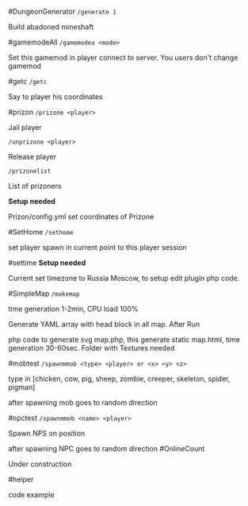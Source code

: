 #DungeonGenerator
`/generate 1`

Build abadoned mineshaft

#gamemodeAll
`/gamemodea <mode>`

Set this gamemod in player connect to server. You users don't change gamemod

#getc
`/getc`

Say to player his coordinates

#prizon
`/prizone <player>`

Jail player

`/unprizone <player>`

Release player

`/prizonelist`

List of prizoners

**Setup needed**

Prizon/config.yml
set coordinates of Prizone

#SetHome
`/sethome`

set player spawn in current point to this player session

#settime
**Setup needed**

Current set timezone to Russia Moscow, to setup edit plugin php code.

#SimpleMap
`/makemap`

time generation 1-2min, CPU load 100%

Generate YAML array with head block in all map.
After Run 

php  code to generate svg map.php, this generate static map.html, time generation 30-60sec.
Folder with Textures needed

#mobtest
`/spawnmmob <type> <player> or <x> <y> <z>`

type in [chicken, cow, pig, sheep, zombie, creeper, skeleton, spider, pigman]

after spawning mob goes to random direction

#npctest
`/spawnmmob <name> <player> `

Spawn NPS on <player> position

after spawning NPC  goes to random direction
#OnlineCount

Under construction

#helper

code example 